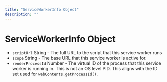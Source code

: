 ```yaml
---
title: "ServiceWorkerInfo Object"
description: ""
---
```


# ServiceWorkerInfo Object

* `scriptUrl` String - The full URL to the script that this service worker runs
* `scope` String - The base URL that this service worker is active for.
* `renderProcessId` Number - The virtual ID of the process that this service worker is running in.  This is not an OS level PID.  This aligns with the ID set used for `webContents.getProcessId()`.
